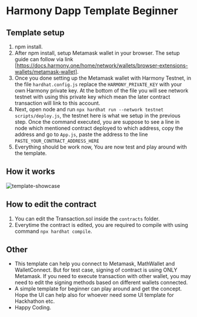 # Harmony Dapp Template Beginner


## Template setup
1. npm install.
2. After npm install, setup Metamask wallet in your browser. The setup guide can follow via link [https://docs.harmony.one/home/network/wallets/browser-extensions-wallets/metamask-wallet].
3. Once you done setting up the Metamask wallet with Harmony Testnet, in the file `hardhat.config.js` replace the `HARMONY_PRIVATE_KEY` with your own Harmony private key. At the bottom of the file you will see network testnet with using this private key which mean the later contract transaction will link to this account.
4. Next, open node and run `npx hardhat run --network testnet scripts/deploy.js`, the testnet here is what we setup in the previous step. Once the command executed, you are suppose to see a line in node which mentioned contract deployed to which address, copy the address and go to `App.js`, paste the address to the line `PASTE_YOUR_CONTRACT_ADDRESS_HERE`
5. Everything should be work now, You are now test and play around with the template. 

## How it works
![template-showcase](https://user-images.githubusercontent.com/23028389/126910316-df13e358-3d25-4158-8fb9-8bfe00ddb611.png)

## How to edit the contract
1. You can edit the Transaction.sol inside the `contracts` folder.
2. Everytime the contract is edited, you are required to compile with using command `npx hardhat compile`.

## Other
* This template can help you connect to Metamask, MathWallet and WalletConnect. But for test case, signing of contract is using ONLY Metamask. If you need to execute transaction with other wallet, you may need to edit the signing methods based on different wallets connected.
* A simple template for beginner can play around and get the concept. Hope the UI can help also for whoever need some UI template for Hackhathon etc.
* Happy Coding.   
